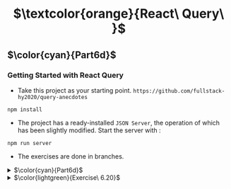 <h1 align="center"> $\textcolor{orange}{React\ Query\ }$
</h1>

## $\color{cyan}{Part6d}$

### Getting Started with React Query

-   Take this project as your starting point. `https://github.com/fullstack-hy2020/query-anecdotes`

```
npm install
```


- The project has a ready-installed `JSON Server`, the operation of which has been slightly modified. Start the server with :

```
npm run server
```

- The exercises are done in branches.

<details>
<summary>
$\color{cyan}{Part6d}$

</summary>

```
npm install react-query
```

- Modify `index.js` to pass the library functions to the entire application

- Getting data from the backend
  In this exercise we will use `json-server`.

- Create dummy data in `db.json` placed in the 'root' of the project.
- Install json-server for the project ...

```
npm install json-server --save-dev
```

- Add scripts line in `package.json`

```
"server": "json-server -p3001 --watch db.

```

- Launch json-server

```
 npm run server
```

    'preview `http://localhost:3001/notes`

</details>

<details>
<summary>
 $\color{lightgreen}{Exercise\ 6.20}$

 </summary>

- Implement retrieving anecdotes from the server using React Query.

</details>
